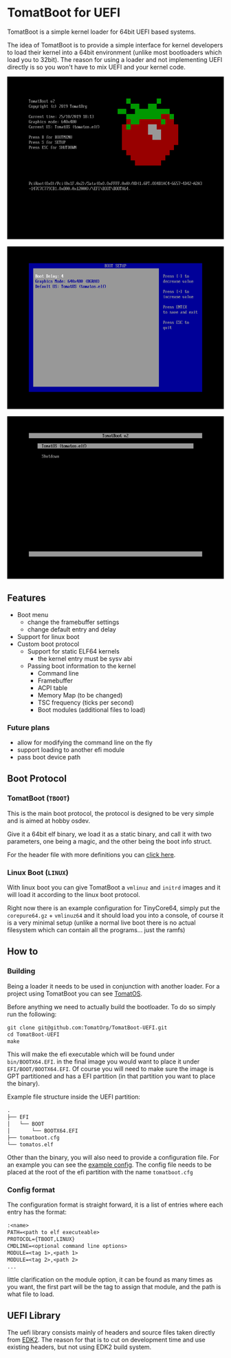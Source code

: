 # TomatBoot for UEFI

TomatBoot is a simple kernel loader for 64bit UEFI based systems.

The idea of TomatBoot is to provide a simple interface for kernel developers to load their kernel into a 64bit environment 
(unlike most bootloaders which load you to 32bit). The reason for using a loader and not implementing UEFI directly is so
you won't have to mix UEFI and your kernel code.

![Main Menu](screenshots/mainmenu.png)

![Setup Menu](screenshots/setup.png)

![Boot Menu](screenshots/bootmenu.png)

## Features

* Boot menu
	* change the framebuffer settings
	* change default entry and delay 
* Support for linux boot
* Custom boot protocol
    * Support for static ELF64 kernels
        * the kernel entry must be sysv abi
    * Passing boot information to the kernel
        * Command line
        * Framebuffer
        * ACPI table
        * Memory Map (to be changed)
        * TSC frequency (ticks per second)
        * Boot modules (additional files to load)

### Future plans
* allow for modifying the command line on the fly
* support loading to another efi module
* pass boot device path

## Boot Protocol
### TomatBoot (`TBOOT`)
This is the main boot protocol, the protocol is designed to be very simple and is aimed at hobby osdev. 
 
Give it a 64bit elf binary, we load it as a static binary, and call it with two parameters, one being a magic, 
and the other being the boot info struct.

For the header file with more definitions you can [click here](lib/tboot/tboot.h). 

### Linux Boot (`LINUX`)
With linux boot you can give TomatBoot a `vmlinuz` and `initrd` images and it will load it according to the linux 
boot protocol. 

Right now there is an example configuration for TinyCore64, simply put the `corepure64.gz` + `vmlinuz64` and it should
load you into a console, of course it is a very minimal setup (unlike a normal live boot there is no actual filesystem
which can contain all the programs... just the ramfs)

## How to

### Building
Being a loader it needs to be used in conjunction with another loader. For a project using TomatBoot you can see 
[TomatOS](https://github.com/TomatOrg/TomatOS).

Before anything we need to actually build the bootloader. To do so simply run the following:
```shell script
git clone git@github.com:TomatOrg/TomatBoot-UEFI.git
cd TomatBoot-UEFI
make
```

This will make the efi executable which will be found under `bin/BOOTX64.EFI`. in the final image you would want to 
place it under `EFI/BOOT/BOOTX64.EFI`. Of course you will need to make sure the image is GPT partitioned and has a 
EFI partition (in that partition you want to place the binary).

Example file structure inside the UEFI partition:
```
.
├── EFI
│   └── BOOT
│       └── BOOTX64.EFI
├── tomatboot.cfg
└── tomatos.elf
```

Other than the binary, you will also need to provide a configuration file. For an example you can see the 
[example config](config/linux.cfg). The config file needs to be placed at the root of the efi partition 
with the name `tomatboot.cfg`

### Config format
The configuration format is straight forward, it is a list of entries where each entry has the format:
```
:<name>
PATH=<path to elf executeable>
PROTOCOL={TBOOT,LINUX}
CMDLINE=<optional command line options>
MODULE=<tag 1>,<path 1>
MODULE=<tag 2>,<path 2>
...
```

little clarification on the module option, it can be found as many times as you want, the first part will be the tag to
assign that module, and the path is what file to load.

## UEFI Library

The uefi library consists mainly of headers and source files taken directly from [EDK2](https://github.com/tianocore/edk2). The reason for that is 
to cut on development time and use existing headers, but not using EDK2 build system.

